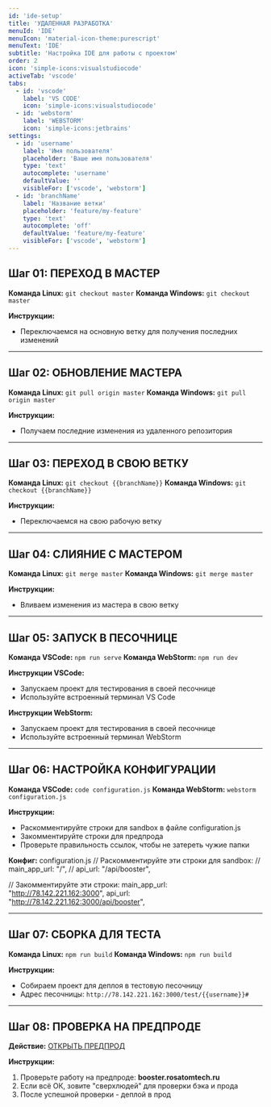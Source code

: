 ```yaml
---
id: 'ide-setup'
title: 'УДАЛЕННАЯ РАЗРАБОТКА'
menuId: 'IDE'
menuIcon: 'material-icon-theme:purescript'
menuText: 'IDE'
subtitle: 'Настройка IDE для работы с проектом'
order: 2
icon: 'simple-icons:visualstudiocode'
activeTab: 'vscode'
tabs:
  - id: 'vscode'
    label: 'VS CODE'
    icon: 'simple-icons:visualstudiocode'
  - id: 'webstorm'
    label: 'WEBSTORM'
    icon: 'simple-icons:jetbrains'
settings:
  - id: 'username'
    label: 'Имя пользователя'
    placeholder: 'Ваше имя пользователя'
    type: 'text'
    autocomplete: 'username'
    defaultValue: ''
    visibleFor: ['vscode', 'webstorm']
  - id: 'branchName'
    label: 'Название ветки'
    placeholder: 'feature/my-feature'
    type: 'text'
    autocomplete: 'off'
    defaultValue: 'feature/my-feature'
    visibleFor: ['vscode', 'webstorm']
---
```


## Шаг 01: ПЕРЕХОД В МАСТЕР

**Команда Linux:** `git checkout master`
**Команда Windows:** `git checkout master`

**Инструкции:**
- Переключаемся на основную ветку для получения последних изменений

---

## Шаг 02: ОБНОВЛЕНИЕ МАСТЕРА

**Команда Linux:** `git pull origin master`
**Команда Windows:** `git pull origin master`

**Инструкции:**
- Получаем последние изменения из удаленного репозитория

---

## Шаг 03: ПЕРЕХОД В СВОЮ ВЕТКУ

**Команда Linux:** `git checkout {{branchName}}`
**Команда Windows:** `git checkout {{branchName}}`

**Инструкции:**
- Переключаемся на свою рабочую ветку

---

## Шаг 04: СЛИЯНИЕ С МАСТЕРОМ

**Команда Linux:** `git merge master`
**Команда Windows:** `git merge master`

**Инструкции:**
- Вливаем изменения из мастера в свою ветку

---

## Шаг 05: ЗАПУСК В ПЕСОЧНИЦЕ

**Команда VSCode:** `npm run serve`
**Команда WebStorm:** `npm run dev`

**Инструкции VSCode:**
- Запускаем проект для тестирования в своей песочнице
- Используйте встроенный терминал VS Code

**Инструкции WebStorm:**
- Запускаем проект для тестирования в своей песочнице
- Используйте встроенный терминал WebStorm

---

## Шаг 06: НАСТРОЙКА КОНФИГУРАЦИИ

**Команда VSCode:** `code configuration.js`
**Команда WebStorm:** `webstorm configuration.js`

**Инструкции:**
- Раскомментируйте строки для sandbox в файле configuration.js
- Закомментируйте строки для предпрода
- Проверьте правильность ссылок, чтобы не затереть чужие папки

**Конфиг:** configuration.js
// Раскомментируйте эти строки для sandbox:
// main_app_url: "/",
// api_url: "/api/booster",

// Закомментируйте эти строки:
main_app_url: "http://78.142.221.162:3000",
api_url: "http://78.142.221.162:3000/api/booster",

---

## Шаг 07: СБОРКА ДЛЯ ТЕСТА

**Команда Linux:** `npm run build`
**Команда Windows:** `npm run build`

**Инструкции:**
- Собираем проект для деплоя в тестовую песочницу
- Адрес песочницы: `http://78.142.221.162:3000/test/{{username}}#`

---

## Шаг 08: ПРОВЕРКА НА ПРЕДПРОДЕ

**Действие:** [ОТКРЫТЬ ПРЕДПРОД](https://booster.rosatomtech.ru/)

**Инструкции:**
1. Проверьте работу на предпроде: **booster.rosatomtech.ru**
2. Если всё ОК, зовите "сверхлюдей" для проверки бэка и прода
3. После успешной проверки - деплой в прод

